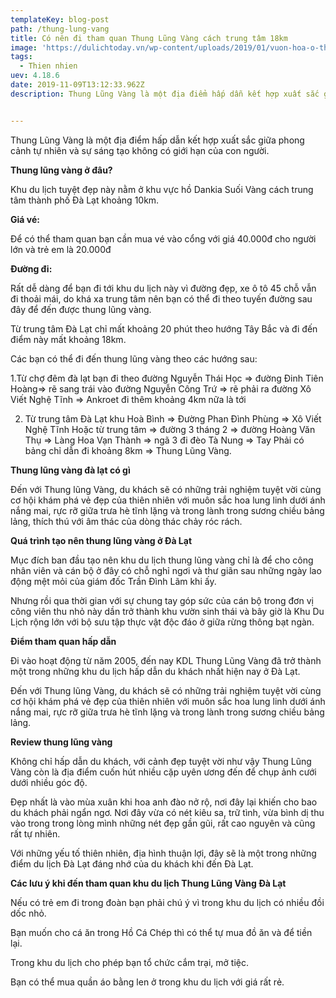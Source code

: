 ```yaml
---
templateKey: blog-post
path: /thung-lung-vang
title: Có nên đi tham quan Thung Lũng Vàng cách trung tâm 18km
image: 'https://dulichtoday.vn/wp-content/uploads/2019/01/vuon-hoa-o-thung-lung-vang-da-lat.jpg' 
tags:
  - Thien nhien
uev: 4.18.6
date: 2019-11-09T13:12:33.962Z
description: Thung Lũng Vàng là một địa điểm hấp dẫn kết hợp xuất sắc giữa phong cảnh tự nhiên và sự sáng tạo không có giới hạn của con người.


---
```


Thung Lũng Vàng là một địa điểm hấp dẫn kết hợp xuất sắc giữa phong cảnh tự nhiên và sự sáng tạo không có giới hạn của con người.

**Thung lũng vàng ở đâu?**

Khu du lịch tuyệt đẹp này nằm ở khu vực hồ Dankia Suối Vàng cách trung tâm thành phố Đà Lạt khoảng 10km.


**Giá vé:**

Để có thể tham quan bạn cần mua vé vào cổng với giá 40.000đ cho người lớn và trẻ em là 20.000đ

**Đường đi:**

Rất dễ dàng để bạn đi tới khu du lịch này vì đường đẹp, xe ô tô 45 chỗ vẫn đi thoải mái, do khá xa trung tâm nên bạn có thể đi theo tuyến đường sau đây để đến được thung lũng vàng.

Từ trung tâm Đà Lạt chỉ mất khoảng 20 phút theo hướng Tây Bắc và đi đến điểm này mất khoảng 18km.

Các bạn có thể đi đến thung lũng vàng theo các hướng sau:

1.Từ chợ đêm đà lạt bạn đi theo đường Nguyễn Thái Học => đường Đinh Tiên Hoàng=> rẽ sang trái vào đường Nguyễn Công Trứ => rẽ phải ra đường Xô Viết Nghệ Tĩnh => Ankroet đi thêm khoảng 4km nữa là tới

2. Từ trung tâm Đà Lạt khu Hoà Bình => Đường Phan Đình Phùng => Xô Viết Nghệ Tĩnh Hoặc từ trung tâm => đường 3 tháng 2 => đường Hoàng Văn Thụ => Làng Hoa Vạn Thành => ngã 3 đi đèo Tà Nung => Tay Phải có bảng chỉ dẫn đi khoảng 8km => Thung Lũng Vàng.

**Thung lũng vàng đà lạt có gì**

Đến với Thung lũng Vàng, du khách sẽ có những trải nghiệm tuyệt vời cùng cơ hội khám phá vẻ đẹp của thiên nhiên với muôn sắc hoa lung linh dưới ánh nắng mai, rực rỡ giữa trưa hè tĩnh lặng và trong lành trong sương chiều bảng lảng, thích thú với âm thác của dòng thác chảy róc rách.


**Quá trình tạo nên thung lũng vàng ở Đà Lạt**

Mục đích ban đầu tạo nên khu du lịch thung lũng vàng chỉ là để cho công nhân viên và cán bộ ở đây có chỗ nghỉ ngơi và thư giãn sau những ngày lao động mệt mỏi của giám đốc Trần Đình Lãm khi ấy.


Nhưng rồi qua thời gian với sự chung tay góp sức của cán bộ trong đơn vị công viên thu nhỏ này dần trở thành khu vườn sinh thái và bây giờ là Khu Du Lịch rộng lớn với bộ sưu tập thực vật độc đáo ở giữa rừng thông bạt ngàn.

**Điểm tham quan hấp dẫn**

Đi vào hoạt động từ năm 2005, đến nay KDL Thung Lũng Vàng đã trở thành một trong những khu du lịch hấp dẫn du khách nhất hiện nay ở Đà Lạt.

Đến với Thung lũng Vàng, du khách sẽ có những trải nghiệm tuyệt vời cùng cơ hội khám phá vẻ đẹp của thiên nhiên với muôn sắc hoa lung linh dưới ánh nắng mai, rực rỡ giữa trưa hè tĩnh lặng và trong lành trong sương chiều bảng lảng.

**Review thung lũng vàng**

Không chỉ hấp dẫn du khách, với cảnh đẹp tuyệt vời như vậy Thung Lũng Vàng còn là địa điểm cuốn hút nhiều cặp uyên ương đến để chụp ảnh cưới dưới nhiều góc độ.

Đẹp nhất là vào mùa xuân khi hoa anh đào nở rộ, nơi đây lại khiến cho bao du khách phải ngẩn ngơ. Nơi đây vừa có nét kiêu sa, trữ tình, vừa bình dị thu vào trong trong lòng mình những nét đẹp gần gũi, rất cao nguyên và cũng rất tự nhiên.

Với những yếu tố thiên nhiên, địa hình thuận lợi, đây sẽ là một trong những điểm du lịch Đà Lạt đáng nhớ của du khách khi đến Đà Lạt.


**Các lưu ý khi đến tham quan khu du lịch Thung Lũng Vàng Đà Lạt**

Nếu có trẻ em đi trong đoàn bạn phải chú ý vì trong khu du lịch có nhiều đồi dốc nhỏ.

Bạn muốn cho cá ăn trong Hồ Cá Chép thì có thể tự mua đồ ăn và để tiền lại.

Trong khu du lịch cho phép bạn tổ chức cắm trại, mở tiệc.

Bạn có thể mua quần áo bằng len ở trong khu du lịch với giá rất rẻ.